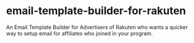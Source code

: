 # email-template-builder-for-rakuten
An Email Template Builder for Advertisers of Rakuten who wants a quicker way to setup email for affiliates who joined in your program.
